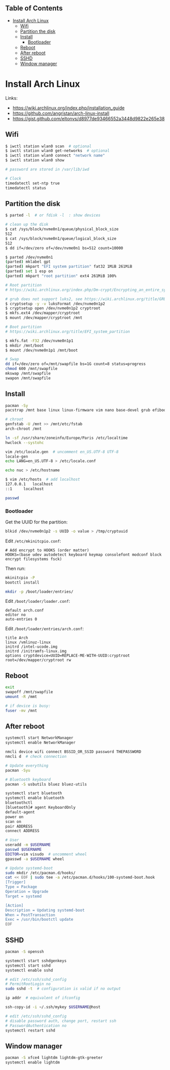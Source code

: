<!-- START doctoc generated TOC please keep comment here to allow auto update -->
<!-- DON'T EDIT THIS SECTION, INSTEAD RE-RUN doctoc TO UPDATE -->
## Table of Contents

- [Install Arch Linux](#install-arch-linux)
  - [Wifi](#wifi)
  - [Partition the disk](#partition-the-disk)
  - [Install](#install)
    - [Bootloader](#bootloader)
  - [Reboot](#reboot)
  - [After reboot](#after-reboot)
  - [SSHD](#sshd)
  - [Window manager](#window-manager)

<!-- END doctoc generated TOC please keep comment here to allow auto update -->

# Install Arch Linux

Links:

- https://wiki.archlinux.org/index.php/installation_guide
- https://github.com/angristan/arch-linux-install
- https://gist.github.com/eltonvs/d8977de93466552a3448d9822e265e38

## Wifi

```bash
$ iwctl station wlan0 scan  # optional
$ iwctl station wlan0 get-networks  # optional
$ iwctl station wlan0 connect "network name"
$ iwctl station wlan0 show

# password are stored in /var/lib/iwd

# Clock
timedatectl set-ntp true
timedatectl status
```

## Partition the disk

```bash
$ parted -l  # or fdisk -l  : show devices

# clean up the disk
$ cat /sys/block/nvme0n1/queue/physical_block_size
512
$ cat /sys/block/nvme0n1/queue/logical_block_size
512
$ dd if=/dev/zero of=/dev/nvme0n1 bs=512 count=10000

$ parted /dev/nvme0n1
(parted) mklabel gpt
(parted) mkpart "EFI system partition" fat32 1MiB 261MiB
(parted) set 1 esp on
(parted) mkpart "root partition" ext4 261MiB 100%

# Root partition
# https://wiki.archlinux.org/index.php/Dm-crypt/Encrypting_an_entire_system

# grub does not support luks2, see https://wiki.archlinux.org/title/GRUB
$ cryptsetup -y -v luksFormat /dev/nvme0n1p2
$ cryptsetup open /dev/nvme0n1p2 cryptroot
$ mkfs.ext4 /dev/mapper/cryptroot
$ mount /dev/mapper/cryptroot /mnt

# Boot partition
# https://wiki.archlinux.org/title/EFI_system_partition

$ mkfs.fat -F32 /dev/nvme0n1p1
$ mkdir /mnt/boot
$ mount /dev/nvme0n1p1 /mnt/boot

# Swap
dd if=/dev/zero of=/mnt/swapfile bs=1G count=8 status=progress
chmod 600 /mnt/swapfile
mkswap /mnt/swapfile
swapon /mnt/swapfile
```

## Install

```bash
pacman -Sy
pacstrap /mnt base linux linux-firmware vim nano base-devel grub efibootmgr intel-ucode dhclient networkmanager

# chroot
genfstab -U /mnt >> /mnt/etc/fstab
arch-chroot /mnt

ln -sf /usr/share/zoneinfo/Europe/Paris /etc/localtime
hwclock --systohc

vim /etc/locale.gen  # uncomment en_US.UTF-8 UTF-8
locale-gen
echo LANG=en_US.UTF-8 > /etc/locale.conf

echo nuc > /etc/hostname

$ vim /etc/hosts  # add localhost
127.0.0.1	localhost
::1		localhost

passwd
```

### Bootloader

Get the UUID for the partition:

```bash
blkid /dev/nvme0n1p2 -s UUID -o value > /tmp/cryptuuid
```

Edit `/etc/mkinitcpio.conf`:

```text
# Add encrypt to HOOKS (order matter)
HOOKS=(base udev autodetect keyboard keymap consolefont modconf block encrypt filesystems fsck)
```

Then run:

```bash
mkinitcpio -P
bootctl install

mkdir -p /boot/loader/entries/
```

Edit `/boot/loader/loader.conf`:

```text
default arch.conf
editor no
auto-entries 0
```

Edit `/boot/loader/entries/arch.conf`:

```text
title Arch
linux /vmlinuz-linux
initrd /intel-ucode.img
initrd /initramfs-linux.img
options cryptdevice=UUID=REPLACE-ME-WITH-UUID:cryptroot root=/dev/mapper/cryptroot rw
```

## Reboot

```bash
exit
swapoff /mnt/swapfile
umount -R /mmt

# if device is busy:
fuser -mv /mnt
```

## After reboot

```bash
systemctl start NetworkManager
systemctl enable NetworkManager

nmcli device wifi connect BSSID_OR_SSID password THEPASSWORD
nmcli d  # check connection

# Update everything
pacman -Syu

# Bluetooth keyboard
pacman -S usbutils bluez bluez-utils

systemctl start bluetooth
systemctl enable bluetooth
bluetoothctl
[bluetooth]# agent KeyboardOnly
default-agent
power on
scan on
pair ADDRESS
connect ADDRESS

# User
useradd -m $USERNAME
passwd $USERNAME
EDITOR=vim visudo  # uncomment wheel
gpasswd -a $USERNAME wheel

# Update systemd-boot
sudo mkdir /etc/pacman.d/hooks/
cat << EOF | sudo tee -a /etc/pacman.d/hooks/100-systemd-boot.hook
[Trigger]
Type = Package
Operation = Upgrade
Target = systemd

[Action]
Description = Updating systemd-boot
When = PostTransaction
Exec = /usr/bin/bootctl update
EOF
```

## SSHD

```bash
pacman -S openssh

systemctl start sshdgenkeys
systemctl start sshd
systemctl enable sshd

# edit /etc/ssh/sshd_config
# PermitRootLogin no
sudo sshd -t  # configuration is valid if no output

ip addr  # equivalent of ifconfig

ssh-copy-id -i ~/.ssh/mykey $USERNAME@host

# edit /etc/ssh/sshd_config
# disable password auth, change port, restart ssh
# PasswordAuthentication no
systemctl restart sshd
```

## Window manager

```bash
pacman -S xfce4 lightdm lightdm-gtk-greeter
systemctl enable lightdm
```

